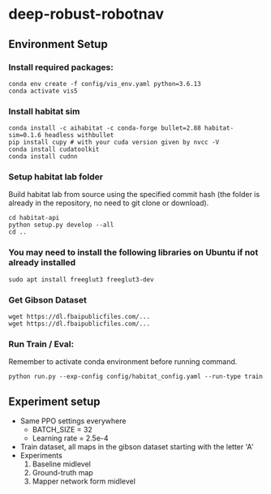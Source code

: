 # deep-robust-robotnav


## Environment Setup

### Install required packages:
```
conda env create -f config/vis_env.yaml python=3.6.13
conda activate vis5
```

### Install habitat sim
```
conda install -c aihabitat -c conda-forge bullet=2.88 habitat-sim=0.1.6 headless withbullet
pip install cupy # with your cuda version given by nvcc -V
conda install cudatoolkit
conda install cudnn
```

### Setup habitat lab folder

Build habitat lab from source using the specified commit hash (the folder is already in the repository, no need to git clone or download).

```
cd habitat-api
python setup.py develop --all
cd ..
```

### You may need to install the following libraries on Ubuntu if not already installed 

```
sudo apt install freeglut3 freeglut3-dev
```


### Get Gibson Dataset

```
wget https://dl.fbaipublicfiles.com/...
wget https://dl.fbaipublicfiles.com/...
```

### Run Train / Eval:

Remember to activate conda environment before running command.

```
python run.py --exp-config config/habitat_config.yaml --run-type train
```

## Experiment setup 

- Same PPO settings everywhere
    - BATCH_SIZE = 32
    - Learning rate = 2.5e-4
- Train dataset, all maps in the gibson dataset starting with the letter 'A'
- Experiments
    1. Baseline midlevel
    2. Ground-truth map
    3. Mapper network form midlevel
